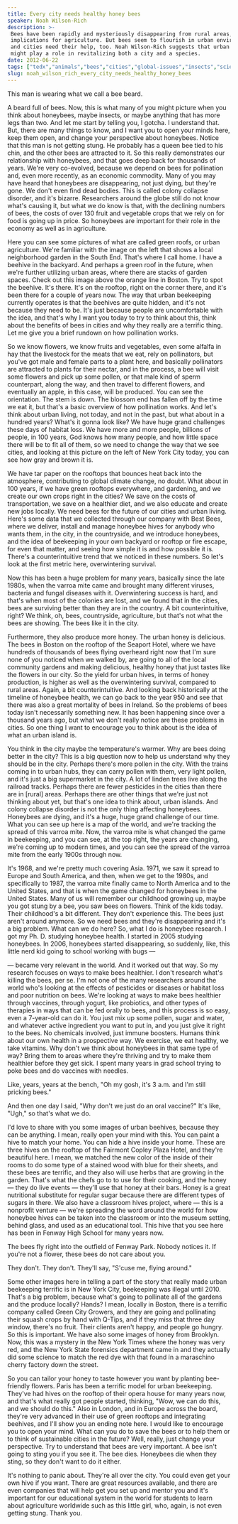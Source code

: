 ```yaml
---
title: Every city needs healthy honey bees
speaker: Noah Wilson-Rich
description: >-
 Bees have been rapidly and mysteriously disappearing from rural areas, with grave
 implications for agriculture. But bees seem to flourish in urban environments --
 and cities need their help, too. Noah Wilson-Rich suggests that urban beekeeping
 might play a role in revitalizing both a city and a species.
date: 2012-06-22
tags: ["tedx","animals","bees","cities","global-issues","insects","science","environment","nature","agriculture","activism","biology","botany","plants","climate-change","sustainability","infrastructure","ecology","urban-planning","natural-resources"]
slug: noah_wilson_rich_every_city_needs_healthy_honey_bees
---
```


This man is wearing what we call a bee beard. 

A beard full of bees. Now, this is what many of you might picture when you think about
honeybees, maybe insects, or maybe anything that has more legs than two. And let me start
by telling you, I gotcha. I understand that. But, there are many things to know, and I
want you to open your minds here, keep them open, and change your perspective about
honeybees. Notice that this man is not getting stung. He probably has a queen bee tied to
his chin, and the other bees are attracted to it. So this really demonstrates our
relationship with honeybees, and that goes deep back for thousands of years. We're very
co-evolved, because we depend on bees for pollination and, even more recently, as an
economic commodity. Many of you may have heard that honeybees are disappearing, not just
dying, but they're gone. We don't even find dead bodies. This is called colony collapse
disorder, and it's bizarre. Researchers around the globe still do not know what's causing
it, but what we do know is that, with the declining numbers of bees, the costs of over 130
fruit and vegetable crops that we rely on for food is going up in price. So honeybees are
important for their role in the economy as well as in agriculture.

Here you can see some pictures of what are called green roofs, or urban agriculture. We're
familiar with the image on the left that shows a local neighborhood garden in the South
End. That's where I call home. I have a beehive in the backyard. And perhaps a green roof
in the future, when we're further utilizing urban areas, where there are stacks of garden
spaces. Check out this image above the orange line in Boston. Try to spot the beehive. It's
there. It's on the rooftop, right on the corner there, and it's been there for a couple of
years now. The way that urban beekeeping currently operates is that the beehives are quite
hidden, and it's not because they need to be. It's just because people are uncomfortable
with the idea, and that's why I want you today to try to think about this, think about the
benefits of bees in cities and why they really are a terrific thing. Let me give you a
brief rundown on how pollination works.

So we know flowers, we know fruits and vegetables, even some alfalfa in hay that the
livestock for the meats that we eat, rely on pollinators, but you've got male and female
parts to a plant here, and basically pollinators are attracted to plants for their nectar,
and in the process, a bee will visit some flowers and pick up some pollen, or that male
kind of sperm counterpart, along the way, and then travel to different flowers, and
eventually an apple, in this case, will be produced. You can see the orientation. The stem
is down. The blossom end has fallen off by the time we eat it, but that's a basic overview
of how pollination works. And let's think about urban living, not today, and not in the
past, but what about in a hundred years? What's it gonna look like? We have huge grand
challenges these days of habitat loss. We have more and more people, billions of people,
in 100 years, God knows how many people, and how little space there will be to fit all of
them, so we need to change the way that we see cities, and looking at this picture on the
left of New York City today, you can see how gray and brown it is.

We have tar paper on the rooftops that bounces heat back into the atmosphere, contributing
to global climate change, no doubt. What about in 100 years, if we have green rooftops
everywhere, and gardening, and we create our own crops right in the cities? We save on the
costs of transportation, we save on a healthier diet, and we also educate and create new
jobs locally. We need bees for the future of our cities and urban living. Here's some data
that we collected through our company with Best Bees, where we deliver, install and manage
honeybee hives for anybody who wants them, in the city, in the countryside, and we
introduce honeybees, and the idea of beekeeping in your own backyard or rooftop or fire
escape, for even that matter, and seeing how simple it is and how possible it is. There's a
counterintuitive trend that we noticed in these numbers. So let's look at the first metric
here, overwintering survival.

Now this has been a huge problem for many years, basically since the late 1980s, when the
varroa mite came and brought many different viruses, bacteria and fungal diseases with it.
Overwintering success is hard, and that's when most of the colonies are lost, and we found
that in the cities, bees are surviving better than they are in the country. A bit
counterintuitive, right? We think, oh, bees, countryside, agriculture, but that's not what
the bees are showing. The bees like it in the city. 

Furthermore, they also produce more honey. The urban honey is delicious. The bees in
Boston on the rooftop of the Seaport Hotel, where we have hundreds of thousands of bees
flying overheard right now that I'm sure none of you noticed when we walked by, are going
to all of the local community gardens and making delicious, healthy honey that just tastes
like the flowers in our city. So the yield for urban hives, in terms of honey production,
is higher as well as the overwintering survival, compared to rural areas. Again, a bit
counterintuitive. And looking back historically at the timeline of honeybee health, we can
go back to the year 950 and see that there was also a great mortality of bees in Ireland.
So the problems of bees today isn't necessarily something new. It has been happening since
over a thousand years ago, but what we don't really notice are these problems in cities. So
one thing I want to encourage you to think about is the idea of what an urban island
is.

You think in the city maybe the temperature's warmer. Why are bees doing better in the
city? This is a big question now to help us understand why they should be in the city.
Perhaps there's more pollen in the city. With the trains coming in to urban hubs, they can
carry pollen with them, very light pollen, and it's just a big supermarket in the city. A
lot of linden trees live along the railroad tracks. Perhaps there are fewer pesticides in
the cities than there are in [rural] areas. Perhaps there are other things that we're just
not thinking about yet, but that's one idea to think about, urban islands. And colony
collapse disorder is not the only thing affecting honeybees. Honeybees are dying, and it's
a huge, huge grand challenge of our time. What you can see up here is a map of the world,
and we're tracking the spread of this varroa mite. Now, the varroa mite is what changed the
game in beekeeping, and you can see, at the top right, the years are changing, we're
coming up to modern times, and you can see the spread of the varroa mite from the early
1900s through now.

It's 1968, and we're pretty much covering Asia. 1971, we saw it spread to Europe and South
America, and then, when we get to the 1980s, and specifically to 1987, the varroa mite
finally came to North America and to the United States, and that is when the game changed
for honeybees in the United States. Many of us will remember our childhood growing up,
maybe you got stung by a bee, you saw bees on flowers. Think of the kids today. Their
childhood's a bit different. They don't experience this. The bees just aren't around
anymore. So we need bees and they're disappearing and it's a big problem. What can we do
here? So, what I do is honeybee research. I got my Ph. D. studying honeybee health. I
started in 2005 studying honeybees. In 2006, honeybees started disappearing, so suddenly,
like, this little nerd kid going to school working with bugs — 

— became very relevant in the world. And it worked out that way. So my research focuses on
ways to make bees healthier. I don't research what's killing the bees, per se. I'm not one
of the many researchers around the world who's looking at the effects of pesticides or
diseases or habitat loss and poor nutrition on bees. We're looking at ways to make bees
healthier through vaccines, through yogurt, like probiotics, and other types of therapies
in ways that can be fed orally to bees, and this process is so easy, even a 7-year-old can
do it. You just mix up some pollen, sugar and water, and whatever active ingredient you
want to put in, and you just give it right to the bees. No chemicals involved, just immune
boosters. Humans think about our own health in a prospective way. We exercise, we eat
healthy, we take vitamins. Why don't we think about honeybees in that same type of way?
Bring them to areas where they're thriving and try to make them healthier before they get
sick. I spent many years in grad school trying to poke bees and do vaccines with
needles.

Like, years, years at the bench, "Oh my gosh, it's 3 a.m. and I'm still pricking bees."

And then one day I said, "Why don't we just do an oral vaccine?" It's like, "Ugh," so
that's what we do. 

I'd love to share with you some images of urban beehives, because they can be anything. I
mean, really open your mind with this. You can paint a hive to match your home. You can
hide a hive inside your home. These are three hives on the rooftop of the Fairmont Copley
Plaza Hotel, and they're beautiful here. I mean, we matched the new color of the inside of
their rooms to do some type of a stained wood with blue for their sheets, and these bees
are terrific, and they also will use herbs that are growing in the garden. That's what the
chefs go to to use for their cooking, and the honey — they do live events — they'll use
that honey at their bars. Honey is a great nutritional substitute for regular sugar
because there are different types of sugars in there. We also have a classroom hives
project, where — this is a nonprofit venture — we're spreading the word around the world
for how honeybee hives can be taken into the classroom or into the museum setting, behind
glass, and used as an educational tool. This hive that you see here has been in Fenway High
School for many years now.

The bees fly right into the outfield of Fenway Park. Nobody notices it. If you're not a
flower, these bees do not care about you. 

They don't. They don't. They'll say, "S'cuse me, flying around." 

Some other images here in telling a part of the story that really made urban beekeeping
terrific is in New York City, beekeeping was illegal until 2010. That's a big problem,
because what's going to pollinate all of the gardens and the produce locally? Hands? I
mean, locally in Boston, there is a terrific company called Green City Growers, and they
are going and pollinating their squash crops by hand with Q-Tips, and if they miss that
three day window, there's no fruit. Their clients aren't happy, and people go hungry. So
this is important. We have also some images of honey from Brooklyn. Now, this was a mystery
in the New York Times where the honey was very red, and the New York State forensics
department came in and they actually did some science to match the red dye with that found
in a maraschino cherry factory down the street. 

So you can tailor your honey to taste however you want by planting bee-friendly
flowers. Paris has been a terrific model for urban beekeeping. They've had hives on the
rooftop of their opera house for many years now, and that's what really got people
started, thinking, "Wow, we can do this, and we should do this." Also in London, and in
Europe across the board, they're very advanced in their use of green rooftops and
integrating beehives, and I'll show you an ending note here. I would like to encourage you
to open your mind. What can you do to save the bees or to help them or to think of
sustainable cities in the future? Well, really, just change your perspective. Try to
understand that bees are very important. A bee isn't going to sting you if you see it. The
bee dies. Honeybees die when they sting, so they don't want to do it either.

It's nothing to panic about. They're all over the city. You could even get your own hive
if you want. There are great resources available, and there are even companies that will
help get you set up and mentor you and it's important for our educational system in the
world for students to learn about agriculture worldwide such as this little girl, who,
again, is not even getting stung. Thank you. 

<!--
ad_duration=3.33
comment_count=94
event="TEDxBoston 2012"
external_start_time=0
has_talk_citation=0
intro_duration=11.82
is_subtitle_required="False"
is_talk_featured="True"
language="en"
language_swap="False"
native_language="en"
number_of_related_talks=6
number_of_speakers=1
number_of_subtitled_videos=31
number_of_tags=20
number_of_talk_download_languages=31
number_of_talk_more_resources=1
number_of_talk_recommendations=0
number_of_talks_take_actions=0
post_ad_duration=0.83
published_timestamp="2012-07-28 14:01:55"
recording_date="2012-06-22"
speaker_description="Beekeeper"
speaker_is_published=1
speaker_name="Noah Wilson-Rich"
talk_name="Every city needs healthy honey bees"
talks_tags=["tedx","animals","bees","cities","global-issues","insects","science","environment","nature","agriculture","activism","biology","botany","plants","climate-change","sustainability","infrastructure","ecology","urban-planning","natural-resources"]
talks_take_action=[]
url_audio="https://download.ted.com/talks/NoahWilsonRich_2012X.mp3?apikey=acme-roadrunner"
url_photo_speaker="https://pe.tedcdn.com/images/ted/4c875715a1f13b9e456070737d7ed5974eb27c04_254x191.jpg"
url_photo_talk="https://pe.tedcdn.com/images/ted/d129a13d72231bf7afa182b0d3f31695c0c91cc9_1600x1200.jpg"
url_webpage="https://www.ted.com/talks/noah_wilson_rich_every_city_needs_healthy_honey_bees"
video_type_name="TEDx Talk"
-->